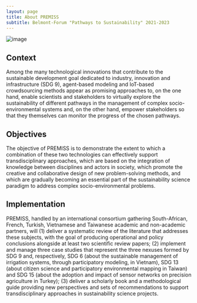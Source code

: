 ```yaml
---
layout: page
title: About PREMISS
subtitle: Belmont-Forum "Pathways to Sustainability" 2021-2023
---
```


![image](https://user-images.githubusercontent.com/579256/120444974-5d30b400-c3b2-11eb-846d-aa00bb2d85d1.png)

## Context

Among the many technological innovations that contribute to the sustainable development goal dedicated to industry, innovation and infrastructure (SDG 9), agent-based modeling and IoT-based crowdsourcing methods appear as promising approaches to, on the one hand, enable scientists and stakeholders to virtually explore the sustainability of different pathways in the management of complex socio-environmental systems and, on the other hand, empower stakeholders so that they themselves can monitor the progress of the chosen pathways. 

## Objectives

The objective of PREMISS is to demonstrate the extent to which a combination of these two technologies can effectively support transdisciplinary approaches, which are based on the integration of knowledge between disciplines and actors in society, which promote the creative and collaborative design of new problem-solving methods, and which are gradually becoming an essential part of the sustainability science paradigm to address complex socio-environmental problems.

## Implementation

PREMISS, handled by an international consortium gathering South-African, French, Turkish, Vietnamese and Taiwanese academic and non-academic partners, will (1) deliver a systematic review of the literature that addresses these subjects, with the goal of producing operational and policy conclusions alongside at least two scientific review papers; (2) implement and manage three case studies that represent the three nexuses formed by SDG 9 and, respectively, SDG 6 (about the sustainable management of irrigation systems, through participatory modeling, in Vietnam), SDG 13 (about citizen science and participatory environmental mapping in Taiwan) and SDG 15 (about the adoption and impact of sensor networks on precision agriculture in Turkey); (3) deliver a scholarly book and a methodological guide providing new perspectives and sets of recommendations to support transdisciplinary approaches in sustainability science projects.

